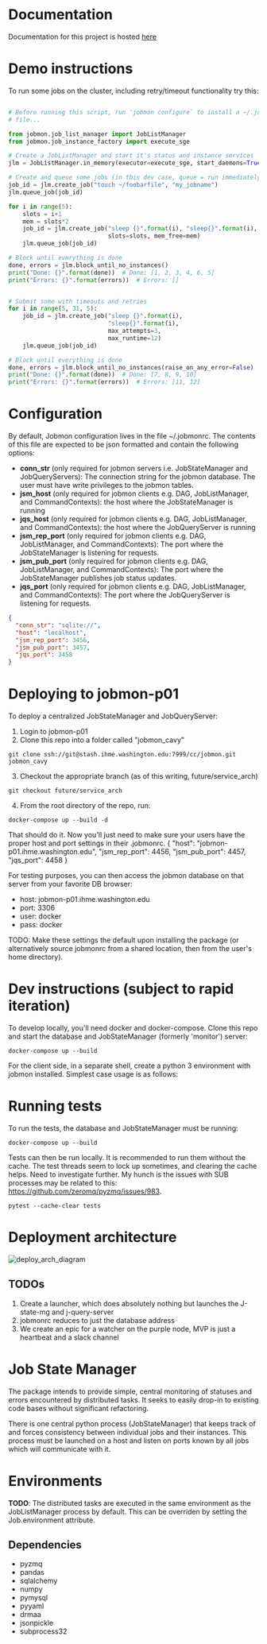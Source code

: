# Documentation

Documentation for this project is hosted [here](http://dev-tomflem.ihme.washington.edu/docs/jobmon/current/index.html)

# Demo instructions

To run some jobs on the cluster, including retry/timeout functionality
try this:

```python

# Before running this script, run 'jobmon configure` to install a ~/.jobmonrc
# file...

from jobmon.job_list_manager import JobListManager
from jobmon.job_instance_factory import execute_sge

# Create a JobListManager and start it's status and instance services
jlm = JobListManager.in_memory(executor=execute_sge, start_daemons=True)

# Create and queue some jobs (in this dev case, queue = run immediately)
job_id = jlm.create_job("touch ~/foobarfile", "my_jobname")
jlm.queue_job(job_id)

for i in range(5):
    slots = i+1
    mem = slots*2
    job_id = jlm.create_job("sleep {}".format(i), "sleep{}".format(i),
                            slots=slots, mem_free=mem)
    jlm.queue_job(job_id)

# Block until everything is done
done, errors = jlm.block_until_no_instances()
print("Done: {}".format(done))  # Done: [1, 2, 3, 4, 6, 5]
print("Errors: {}".format(errors))  # Errors: []


# Submit some with timeouts and retries
for i in range(5, 31, 5):
    job_id = jlm.create_job("sleep {}".format(i),
                            "sleep{}".format(i),
                            max_attempts=3,
                            max_runtime=12)
    jlm.queue_job(job_id)

# Block until everything is done
done, errors = jlm.block_until_no_instances(raise_on_any_error=False)
print("Done: {}".format(done))  # Done: [7, 8, 9, 10]
print("Errors: {}".format(errors))  # Errors: [11, 12]

```

# Configuration

By default, Jobmon configuration lives in the file ~/.jobmonrc. The contents of
this file are expected to be json formatted and contain the following options:

- **conn_str** (only required for jobmon servers i.e. JobStateManager and
  JobQueryServers): The connection string for the jobmon database. The user
  must have write privileges to the jobmon tables.
- **jsm_host** (only required for jobmon clients e.g. DAG, JobListManager, and
  CommandContexts): the host where the JobStateManager is running
- **jqs_host** (only required for jobmon clients e.g. DAG, JobListManager, and
  CommandContexts): the host where the JobQueryServer is running
- **jsm_rep_port** (only required for jobmon clients e.g. DAG, JobListManager,
  and CommandContexts): The port where the JobStateManager is listening for
  requests.
- **jsm_pub_port** (only required for jobmon clients e.g. DAG, JobListManager,
  and CommandContexts): The port where the JobStateManager publishes job status
  updates.
- **jqs_port** (only required for jobmon clients e.g. DAG, JobListManager, and
  CommandContexts): The port where the JobQueryServer is listening for
  requests.

```json
{
  "conn_str": "sqlite://",
  "host": "localhost",
  "jsm_rep_port": 3456,
  "jsm_pub_port": 3457,
  "jqs_port": 3458
}
```

# Deploying to jobmon-p01
To deploy a centralized JobStateManager and JobQueryServer:

1. Login to jobmon-p01
2. Clone this repo into a folder called "jobmon_cavy"
```
git clone ssh://git@stash.ihme.washington.edu:7999/cc/jobmon.git jobmon_cavy
```

3. Checkout the appropriate branch (as of this writing, future/service_arch)
```
git checkout future/service_arch
```

4. From the root directory of the repo, run:
```
docker-compose up --build -d
```

That should do it. Now you'll just need to make sure your users have the proper
host and port settings in their .jobmonrc.
{
  "host": "jobmon-p01.ihme.washington.edu",
  "jsm_rep_port": 4456,
  "jsm_pub_port": 4457,
  "jqs_port": 4458
}

For testing purposes, you can then access the jobmon database on that server
from your favorite DB browser:
- host: jobmon-p01.ihme.washington.edu
- port: 3306
- user: docker
- pass: docker

TODO: Make these settings the default upon installing the package (or
alternatively source jobmonrc from a shared location, then from the
user's home directory).


# Dev instructions (subject to rapid iteration)

To develop locally, you'll need docker and docker-compose. Clone this repo and
start the database and JobStateManager (formerly 'monitor') server:

```
docker-compose up --build
```

For the client side, in a separate shell, create a python 3 environment with
jobmon installed. Simplest case usage is as follows:


# Running tests

To run the tests, the database and JobStateManager must be running:
```
docker-compose up --build
```

Tests can then be run locally. It is recommended to run them without the cache.
The test threads seem to lock up sometimes, and clearing the cache helps. Need
to investigate further. My hunch is the issues with SUB processes may be
related to this: https://github.com/zeromq/pyzmq/issues/983.
```
pytest --cache-clear tests
```

# Deployment architecture
![deploy_arch_diagram](https://hub.ihme.washington.edu/download/attachments/44702059/Screen%20Shot%202017-10-18%20at%202.49.30%20PM.png?version=1&modificationDate=1508363448371&api=v2)

## TODOs
1. Create a launcher, which does absolutely nothing but launches the J-state-mg and j-query-server
1. jobmonrc reduces to just the database address
1. We create an epic for a watcher on the purple node, MVP is just a heartbeat and a slack channel


# Job State Manager
The package intends to provide simple, central monitoring of statuses and errors encountered by distributed tasks.
It seeks to easily drop-in to existing code bases without significant refactoring.

There is one central python process (JobStateManager) that keeps track of and forces consistency between individual jobs and their instances.
This process must be launched on a host and listen on ports known by all jobs which will communicate with it.


# Environments
**TODO**: The distributed tasks are executed in the same
environment as the JobListManager process by default. This can be overriden by
setting the Job.environment attribute.


## Dependencies
- pyzmq
- pandas
- sqlalchemy
- numpy
- pymysql
- pyyaml
- drmaa
- jsonpickle
- subprocess32
